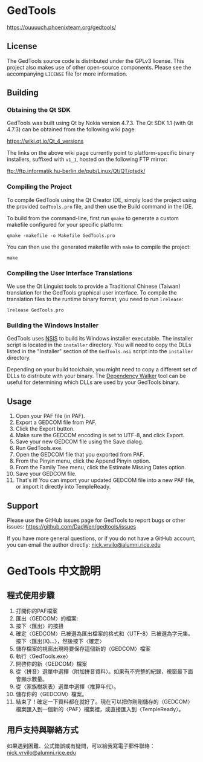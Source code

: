 # GedTools

<https://ouuuuch.phoenixteam.org/gedtools/>

## License

The GedTools source code is distributed under the GPLv3 license.
This project also makes use of other open-source components.
Please see the accompanying `LICENSE` file for more information.

## Building

### Obtaining the Qt SDK

GedTools was built using Qt by Nokia version 4.7.3.
The Qt SDK 1.1 (with Qt 4.7.3) can be obtained from the following wiki page:

<https://wiki.qt.io/Qt_4_versions>

The links on the above wiki page currently point to platform-specific
binary installers, suffixed with `v1_1`, hosted on the following FTP mirror:

<ftp://ftp.informatik.hu-berlin.de/pub/Linux/Qt/QT/qtsdk/>

### Compiling the Project

To compile GedTools using the Qt Creator IDE, simply load the project using the
provided `GedTools.pro` file, and then use the Build command in the IDE.

To build from the command-line, first run `qmake` to generate a custom makefile
configured for your specific platform:

    qmake -makefile -o Makefile GedTools.pro

You can then use the generated makefile with `make` to compile the project:

    make

### Compiling the User Interface Translations

We use the Qt Linguist tools to provide a Traditional Chinese (Taiwan)
translation for the GedTools graphical user interface. To compile the
translation files to the runtime binary format, you need to run `lrelease`:

    lrelease GedTools.pro

### Building the Windows Installer

GedTools uses [NSIS](http://nsis.sourceforge.net/) to build its Windows
installer executable. The installer script is located in the `installer`
directory. You will need to copy the DLLs listed in the "Installer"
section of the `GedTools.nsi` script into the `installer` directory.

Depending on your build toolchain, you might need to copy a different set of
DLLs to distribute with your binary.
The [Dependency Walker](http://www.dependencywalker.com/) tool can be useful
for determining which DLLs are used by your GedTools binary.

## Usage

1. Open your PAF file (in PAF).
2. Export a GEDCOM file from PAF.
  1. Click the Export button.
  2. Make sure the GEDCOM encoding is set to UTF-8, and click Export.
  3. Save your new GEDCOM file using the Save dialog.
3. Run GedTools.exe.
4. Open the GEDCOM file that you exported from PAF.
5. From the Pinyin menu, click the Append Pinyin option.
6. From the Family Tree menu, click the Estimate Missing Dates option.
7. Save your GEDCOM file.
8. That's it! You can import your updated GEDCOM file into a new PAF file, or  import it directly into TempleReady.

## Support

Please use the GitHub issues page for GedTools to report bugs or other issues:
https://github.com/DaoWen/gedtools/issues

If you have more general questions, or if you do not have a GitHub account,
you can email the author directly:
nick.vrvilo@alumni.rice.edu

# GedTools 中文說明

## 程式使用步驟

1. 打開你的PAF檔案
2. 匯出〈GEDCOM〉的檔案:
  1. 按下〈匯出〉的按扭
  2. 確定〈GEDCOM〉已被選為匯出檔案的格式和〈UTF-8〉已被選為字元集。按下〈匯出(X)...〉，然後按下〈確定〉
  3. 儲存檔案的視窗出現時要保存這個新的〈GEDCOM〉檔案
3. 執行〈GedTools.exe〉
4. 開啓你的新〈GEDCOM〉檔案
5. 從〈拼音〉選單中選擇〈附加拼音資料〉。如果有不完整的紀錄，視窗最下面會顯示數量。
6. 從〈家族樹狀表〉選單中選擇〈推算年代〉。
7. 儲存你的〈GEDCOM〉檔案。
8. 結束了！確定一下資料都在就好了。現在可以把你剛剛儲存的〈GEDCOM〉檔案匯入到一個新的〈PAF〉檔案裡，或直接匯入到〈TempleReady〉。

## 用戶支持與聯絡方式

如果遇到困難、公式錯誤或有疑問，可以給我寫電子郵件聯絡：
nick.vrvilo@alumni.rice.edu
